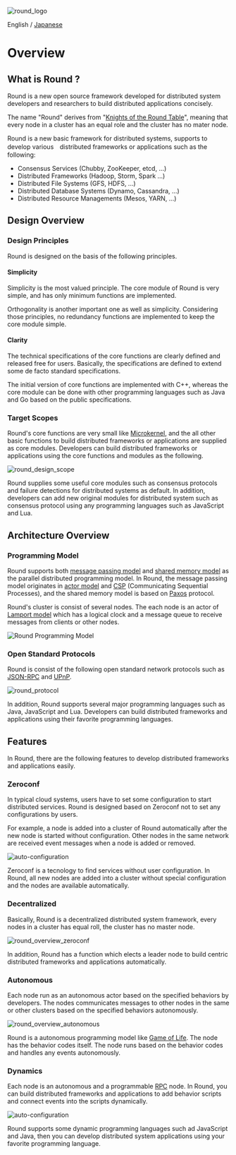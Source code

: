 ![round_logo](img/round_logo.png)

English / [Japanese](round_overview_jp.md)

# Overview

## What is Round ?

Round is a new open source framework developed for distributed system developers and researchers to build distributed applications concisely.

The name "Round" derives from "[Knights of the Round Table](http://en.wikipedia.org/wiki/Round_Table)", meaning that every node in a cluster has an equal role and the cluster has no mater node.

Round is a new basic framework for distributed systems, supports to develop various　distributed frameworks or applications such as the following:

- Consensus Services (Chubby, ZooKeeper, etcd, ...)
- Distributed Frameworks (Hadoop, Storm, Spark ...)
- Distributed File Systems (GFS, HDFS, ...)
- Distributed Database Systems (Dynamo, Cassandra, ...)
- Distributed Resource Managements (Mesos, YARN, ...)

## Design Overview

### Design Principles

Round is designed on the basis of the following principles.

#### Simplicity

Simplicity is the most valued principle. The core module of Round is very simple, and has only minimum functions are implemented.

Orthogonality is another important one as well as simplicity. Considering those principles, no redundancy functions are implemented to keep the core module simple.

#### Clarity

The technical specifications of the core functions are clearly defined and released free for users. Basically, the specifications are defined to extend some de facto standard specifications.

The initial version of core functions are implemented with C++, whereas the core module can be done with other programming languages such as Java and Go based on the public specifications.

### Target Scopes

Round's core functions are very small like [Microkernel](http://en.wikipedia.org/wiki/Microkernel), and the all other basic functions to build distributed frameworks or applications are supplied as core modules. Developers can build distributed frameworks or applications using the core functions and modules as the following.

![round_design_scope](img/round_design_scope.png)

Round supplies some useful core modules such as consensus protocols and failure detections for distributed systems as default. In addition, developers can add new original modules for distributed system such as consensus protocol using any programming languages such as JavaScript and Lua.

## Architecture Overview

### Programming Model

Round supports both [message passing model][msgp-model] and [shared memory model][shmem-model] as the parallel distributed programming model. In Round, the message passing model originates in [actor model][actor-model] and [CSP][csp-model] (Communicating Sequential Processes), and the shared memory model is based on [Paxos][paxos] protocol.

Round's cluster is consist of several nodes. The each node is an actor of [Lamport model][lamport-model] which has a logical clock and a message queue to receive messages from clients or other nodes.

![Round Programming Model](img/round_programming_model.png)

### Open Standard Protocols

Round is consist of the following open standard network protocols such as [JSON-RPC][json-rpc] and [UPnP][upnp-spec].

![round_protocol](./img/round_protocol.png)

In addition, Round supports several major programming languages such as Java, JavaScript and Lua. Developers can build distributed frameworks and applications using their favorite programming languages.

##  Features

In Round, there are the following features to develop distributed frameworks and applications easily.

### Zeroconf

In typical cloud systems, users have to set some configuration to start distributed services. Round is designed based on Zeroconf not to set any configurations by users.

For example, a node is added into a cluster of Round automatically after the new node is started without configuration. Other nodes in the same network are received event messages when a node is added or removed.

![auto-configuration](img/round_overview_autoconfig.png)

Zeroconf is a tecnology to find services without user configuration. In Round, all new nodes are added into a cluster without special configuration and the nodes are available automatically.

### Decentralized

Basically, Round is a decentralized distributed system framework,
every nodes in a cluster has equal roll, the cluster has no master node.

![round_overview_zeroconf](img/round_overview_decentralized.png)

In addition, Round has a function which elects a leader node to build centric distributed frameworks and applications automatically.

### Autonomous

Each node run as an autonomous actor based on the specified behaviors by developers. The nodes communicates messages to other nodes in the same or other clusters based on the specified behaviors autonomously.

![round_overview_autonomous](img/round_overview_autonomous.png)

Round is a autonomous programming model like [Game of Life][life-game]. The node has the behavior codes itself. The node runs based on the behavior codes and handles any events autonomously.

### Dynamics

Each node is an autonomous and a programmable [RPC][rpc] node.
In Round, you can build distributed frameworks and applications to add behavior scripts and connect events into the scripts dynamically.

![auto-configuration](img/round_overview_programming.png)

Round supports some dynamic programming languages such ad JavaScript and Java, then you can develop distributed system applications using your favorite programming language.

[actor-model]: http://en.wikipedia.org/wiki/Actor_model
[csp]: http://en.wikipedia.org/wiki/Communicating_sequential_processes
[df-prog]: http://en.wikipedia.org/wiki/Dataflow_programming
[upnp-spec]: http://upnp.org/sdcps-and-certification/standards/
[json-rpc]: http://www.jsonrpc.org/specification
[java]: https://java.com/
[js-spec]: http://www.ecma-international.org/publications/standards/Ecma-262.htm
[life-game]: http://en.wikipedia.org/wiki/Conway%27s_Game_of_Life
[rpc]: http://en.wikipedia.org/wiki/Remote_procedure_call
[lamport-model]: http://en.wikipedia.org/wiki/Lamport_timestamps
[parallel-model]: http://en.wikipedia.org/wiki/Parallel_programming_model
[msgp-model]: http://en.wikipedia.org/wiki/Message_passing
[shmem-model]: http://en.wikipedia.org/wiki/Shared_memory_(interprocess_communication) 
[csp-model]: http://en.wikipedia.org/wiki/Communicating_sequential_processes
[paxos]: http://research.microsoft.com/en-us/um/people/lamport/pubs/paxos-simple.pdf
